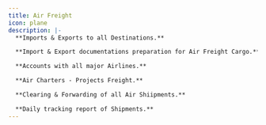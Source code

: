 ```yaml
---
title: Air Freight
icon: plane
description: |-
  **Imports & Exports to all Destinations.**

  **Import & Export documentations preparation for Air Freight Cargo.**

  **Accounts with all major Airlines.**

  **Air Charters - Projects Freight.**

  **Clearing & Forwarding of all Air Shiipments.**

  **Daily tracking report of Shipments.**
---
```


